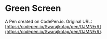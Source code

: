 # Green Screen

A Pen created on CodePen.io. Original URL: [https://codepen.io/Swarajkotap/pen/OJMNErR](https://codepen.io/Swarajkotap/pen/OJMNErR).

